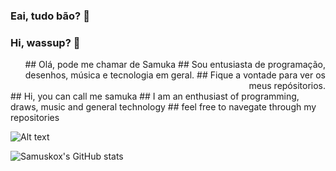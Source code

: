 ### Eai, tudo bão? 👋
### Hi, wassup? 👋

<div align="right">
  ## Olá, pode me chamar de Samuka
  ## Sou entusiasta de programação, desenhos, música e tecnologia em geral.
  ## Fique a vontade para ver os meus repósitorios.
</div>
<div align="left">
  ## Hi, you can call me samuka
  ## I am an enthusiast of programming, draws, music and general technology 
  ## feel free to navegate through my repositories
</div>




![Alt text](https://spotify-recently-played-readme.vercel.app/api?user=samu5020ol&unique={true|1|on|yes})

![Samuskox's GitHub stats](https://github-readme-stats.vercel.app/api?username=Samuskox&show_icons=true&theme=synthwave)



<!--
**Samuskox/Samuskox** is a ✨ _special_ ✨ repository because its `README.md` (this file) appears on your GitHub profile.

Here are some ideas to get you started:

- 🔭 I’m currently working on ...
- 🌱 I’m currently learning ...
- 👯 I’m looking to collaborate on ...
- 🤔 I’m looking for help with ...
- 💬 Ask me about ...
- 📫 How to reach me: ...
- 😄 Pronouns: ...
- ⚡ Fun fact: ...
-->
